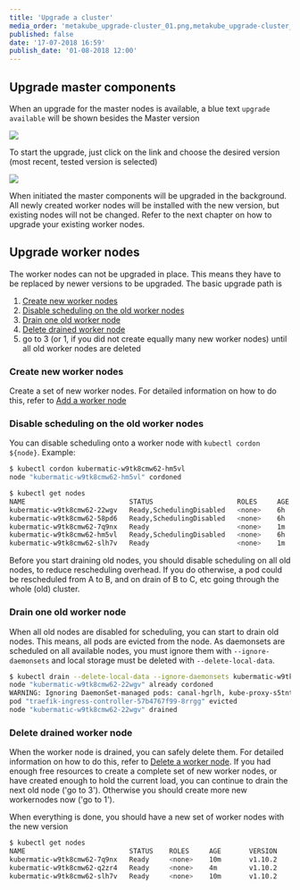 ```yaml
---
title: 'Upgrade a cluster'
media_order: 'metakube_upgrade-cluster_01.png,metakube_upgrade-cluster_02.png'
published: false
date: '17-07-2018 16:59'
publish_date: '01-08-2018 12:00'
---
```


## Upgrade master components

When an upgrade for the master nodes is available, a blue text `upgrade available` will be shown besides the Master version

![](metakube_upgrade-cluster_01.png)

To start the upgrade, just click on the link and choose the desired version \(most recent, tested version is selected\)

![](metakube_upgrade-cluster_02.png)

When initiated the master components will be upgraded in the background. All newly created worker nodes will be installed with the new version,
but existing nodes will not be changed. Refer to the next chapter on how to upgrade your existing worker nodes.

## Upgrade worker nodes

The worker nodes can not be upgraded in place. This means they have to be replaced by newer versions to be upgraded. The basic upgrade path is

1. [Create new worker nodes](#create-new-worker-nodes)
2. [Disable scheduling on the old worker nodes](#disable-scheduling-on-the-old-worker-nodes)
3. [Drain one old worker node](#drain-one-old-worker-node)
4. [Delete drained worker node](#delete-drained-worker-node)
5. go to 3 \(or 1, if you did not create equally many new worker nodes\) until all old worker nodes are deleted

### Create new worker nodes

Create a set of new worker nodes. For detailed information on how to do this, refer to [Add a worker node](/metakube/add-worker-node.md)

### Disable scheduling on the old worker nodes

You can disable scheduling onto a worker node with `kubectl cordon ${node}`.  Example:

```bash
$ kubectl cordon kubermatic-w9tk8cmw62-hm5vl
node "kubermatic-w9tk8cmw62-hm5vl" cordoned

$ kubectl get nodes
NAME                          STATUS                     ROLES     AGE       VERSION
kubermatic-w9tk8cmw62-22wgv   Ready,SchedulingDisabled   <none>    6h        v1.9.6
kubermatic-w9tk8cmw62-58pd6   Ready,SchedulingDisabled   <none>    6h        v1.9.6
kubermatic-w9tk8cmw62-7q9nx   Ready                      <none>    1m        v1.10.2
kubermatic-w9tk8cmw62-hm5vl   Ready,SchedulingDisabled   <none>    6h        v1.9.6
kubermatic-w9tk8cmw62-slh7v   Ready                      <none>    1m        v1.10.2
```

Before you start draining old nodes, you should disable scheduling on all old nodes, to reduce rescheduling overhead. If you do otherwise,
a pod could be rescheduled from A to B, and on drain of B to C, etc going through the whole \(old\) cluster.

### Drain one old worker node

When all old nodes are disabled for scheduling, you can start to drain old nodes. This means, all pods are evicted from the node.
As daemonsets are scheduled on all available nodes, you must ignore them with `--ignore-daemonsets` and local storage must be deleted
with `--delete-local-data`.

```bash
$ kubectl drain --delete-local-data --ignore-daemonsets kubermatic-w9tk8cmw62-22wgv
node "kubermatic-w9tk8cmw62-22wgv" already cordoned
WARNING: Ignoring DaemonSet-managed pods: canal-hgrlh, kube-proxy-s5tnt, npd-v0.4.1-g5wqj
pod "traefik-ingress-controller-57b4767f99-8rrgg" evicted
node "kubermatic-w9tk8cmw62-22wgv" drained
```

### Delete drained worker node

When the worker node is drained, you can safely delete them. For detailed information on how to do this, refer to
[Delete a worker node](/metakube/delete-worker-node.md). If you had enough free resources to create a complete set of new worker nodes,
or have created enough to hold the current load, you can continue to drain the next old node \('go to 3'\).
Otherwise you should create more new workernodes now \('go to 1'\).

When everything is done, you should have a new set of worker nodes with the new version

```bash
$ kubectl get nodes
NAME                          STATUS    ROLES     AGE       VERSION
kubermatic-w9tk8cmw62-7q9nx   Ready     <none>    10m       v1.10.2
kubermatic-w9tk8cmw62-q2zr4   Ready     <none>    4m        v1.10.2
kubermatic-w9tk8cmw62-slh7v   Ready     <none>    10m       v1.10.2
```